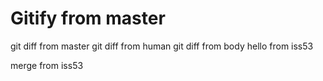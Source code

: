 Gitify from master
======
git diff from master
git diff from human
git diff from body
hello from iss53

merge from iss53
